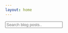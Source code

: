 ```yaml
---
layout: home
---
```


<!-- HTML elements for search -->
<input type="text" id="search-input" placeholder="Search blog posts..">
<ul id="results-container"></ul>

<!-- or -->
<script src="https://cdn.rawgit.com/christian-fei/Simple-Jekyll-Search/master/dest/simple-jekyll-search.min.js"></script>
